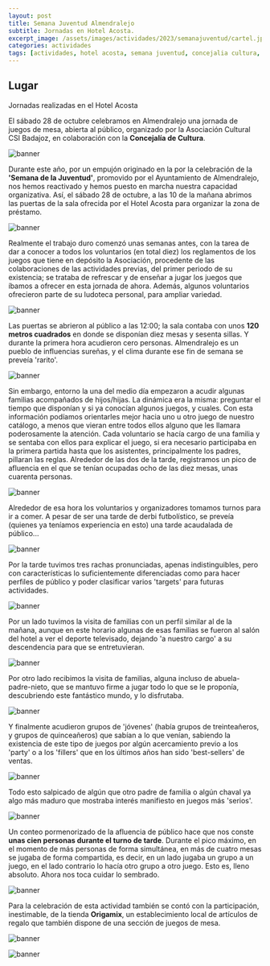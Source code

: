 ```yaml
---
layout: post
title: Semana Juventud Almendralejo
subtitle: Jornadas en Hotel Acosta.
excerpt_image: /assets/images/actividades/2023/semanajuventud/cartel.jpg
categories: actividades
tags: [actividades, hotel acosta, semana juventud, concejalia cultura, origamix]
---
```


Lugar
-----

Jornadas realizadas en el Hotel Acosta


El sábado 28 de octubre celebramos en Almendralejo una jornada de juegos de mesa, abierta al público, organizado por la Asociación Cultural CSI Badajoz, en colaboración con la <b>Concejalía de Cultura</b>.

![banner](/assets/images/actividades/2023/semanajuventud/cartel.jpg)

Durante este año, por un empujón originado en la por la celebración de la <b>'Semana de la Juventud'</b>, promovido por el Ayuntamiento de Almendralejo, nos hemos reactivado y hemos puesto en marcha nuestra capacidad organizativa. Así, el sábado 28 de octubre, a las 10 de la mañana abrimos las puertas de la sala ofrecida por el Hotel Acosta para organizar la zona de préstamo.

![banner](/assets/images/actividades/2023/semanajuventud/panoramica3.jpg)

Realmente el trabajo duro comenzó unas semanas antes, con la tarea de dar a conocer a todos los voluntarios (en total diez) los reglamentos de los juegos que tiene en depósito la Asociación, procedente de las colaboraciones de las actividades previas, del primer periodo de su existencia; se trataba de refrescar y de enseñar a jugar los juegos que íbamos a ofrecer en esta jornada de ahora. Además, algunos voluntarios ofrecieron parte de su ludoteca personal, para ampliar variedad.

![banner](/assets/images/actividades/2023/semanajuventud/juegos.jpg)

Las puertas se abrieron al público a las 12:00; la sala contaba con unos <b>120 metros cuadrados</b> en donde se disponían diez mesas y sesenta sillas. Y durante la primera hora acudieron cero personas. Almendralejo es un pueblo de influencias sureñas, y el clima durante ese fin de semana se preveía 'rarito'.

![banner](/assets/images/actividades/2023/semanajuventud/f01.jpg)

Sin embargo, entorno la una del medio día empezaron a acudir algunas familias acompañados de hijos/hijas. La dinámica era la misma: preguntar el tiempo que disponían y si ya conocían algunos juegos, y cuales. Con esta información podíamos orientarles mejor hacia uno u otro juego de nuestro catálogo, a menos que vieran entre todos ellos alguno que les llamara poderosamente la atención. Cada voluntario se hacía cargo de una familia y se sentaba con ellos para explicar el juego, si era necesario participaba en la primera partida hasta que los asistentes, principalmente los padres, pillaran las reglas. Alrededor de las dos de la tarde, registramos un pico de afluencia en el que se tenían ocupadas ocho de las diez mesas, unas cuarenta personas.

![banner](/assets/images/actividades/2023/semanajuventud/f02.jpg)

Alrededor de esa hora los voluntarios y organizadores tomamos turnos para ir a comer. A pesar de ser una tarde de derbi futbolístico, se preveía (quienes ya teníamos experiencia en esto) una tarde acaudalada de público...

![banner](/assets/images/actividades/2023/semanajuventud/f03.jpg)

Por la tarde tuvimos tres rachas pronunciadas, apenas indistinguibles, pero con características lo suficientemente diferenciadas como para hacer perfiles de público y poder clasificar varios 'targets' para futuras actividades.

![banner](/assets/images/actividades/2023/semanajuventud/f04.jpg)

Por un lado tuvimos la visita de familias con un perfil similar al de la mañana, aunque en este horario algunas de esas familias se fueron al salón del hotel a ver el deporte televisado, dejando 'a nuestro cargo' a su descendencia para que se entretuvieran.

![banner](/assets/images/actividades/2023/semanajuventud/f07.jpg)

Por otro lado recibimos la visita de familias, alguna incluso de abuela-padre-nieto, que se mantuvo firme a jugar todo lo que se le proponía, descubriendo este fantástico mundo, y lo disfrutaba.

![banner](/assets/images/actividades/2023/semanajuventud/f08.jpg)

Y finalmente acudieron grupos de 'jóvenes' (había grupos de treinteañeros, y grupos de quinceañeros) que sabían a lo que venían, sabiendo la existencia de este tipo de juegos por algún acercamiento previo a los 'party' o a los 'fillers' que en los últimos años han sido 'best-sellers' de ventas.

![banner](/assets/images/actividades/2023/semanajuventud/f09.jpg)

Todo esto salpicado de algún que otro padre de familia o algún chaval ya algo más maduro que mostraba interés manifiesto en juegos más 'serios'.

![banner](/assets/images/actividades/2023/semanajuventud/f05.jpg)

Un conteo pormenorizado de la afluencia de público hace que nos conste <b>unas cien personas durante el turno de tarde</b>. Durante el pico máximo, en el momento de más personas de forma simultánea, en más de cuatro mesas se jugaba de forma compartida, es decir, en un lado jugaba un grupo a un juego, en el lado contrario lo hacía otro grupo a otro juego. Esto es, lleno absoluto. Ahora nos toca cuidar lo sembrado.

![banner](/assets/images/actividades/2023/semanajuventud/f06.jpg)

Para la celebración de esta actividad también se contó con la participación, inestimable, de la tienda <b>Origamix</b>, un establecimiento local de artículos de regalo que también dispone de una sección de juegos de mesa.

![banner](/assets/images/actividades/2023/semanajuventud/f10.jpg)


![banner](/assets/images/actividades/2023/semanajuventud/staffCSIBadajoz.jpg)






